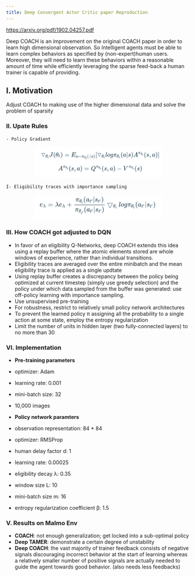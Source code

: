```yaml
---
title: Deep Convergent Actor Critic paper Reproduction
---
```

https://arxiv.org/pdf/1902.04257.pdf

Deep COACH is an improvement on the original COACH paper in order to learn high dimensional observation. So Intelligent agents must be able to learn complex behaviors as specified by (non-expert)human users.  Moreover, they will need to learn these behaviors within a reasonable amount of time while efficiently leveraging the sparse feed-back a human trainer is capable of providing.

<!--more-->

## I. Motivation
Adjust COACH to making use of the higher dimensional data and solve the problem of sparsity

### II. Upate Rules

    - Policy Gradient
<p align="center">
  <img src="/assets/images/policy_gradient.png" width="350" title="hover text">
</p>

    I- Eligibility traces with importance sampling

<p align="center">
  <img src="/assets/images/eligibility.png" width="350" title="hover text">
</p>

### III. How COACH got adjusted to DQN

- In favor of an eligibility Q-Networks, deep COACH extends this idea using a replay
buffer where the atomic elements stored are whole windows of experience, rather than individual transitions.
- Eligibility traces are averaged over the entire minibatch and the mean eligibility trace is applied as a single updtate
- Using replay buffer creates a discrepancy between the policy being optimized at current timestep (simply use greedy selection) and the policy under which data sampled from the buffer was generated: use off-policy learning with importance sampling.
- Use unsupervised pre-training
- For robustness, restrict to relatively small policy network architectures
- To prevent the learned policy π assigning all the probability to a single action at some state, employ the entropy regularization
- Limit the number of units in hidden layer (two fully-connected layers) to no more than 30

### VI. Implementation

- **Pre-training parameters**
 - optimizer: Adam
 - learning rate: 0.001
 - mini-batch size: 32
 - 10,000 images
 
- **Policy network paramters**
 - observation representation: 84 * 84
 - optimizer: RMSProp
 - human delay factor d: 1
 - learning rate: 0.00025
 - eligibility decay λ: 0.35
 - window size L: 10
 - mini-batch size m: 16
 - entropy regularization coefficient β: 1.5
 
### V. Results on Malmo Env
 - **COACH**: not enough generalization; get locked into a sub-optimal policy
 - **Deep TAMER**: demonstrate a certain degree of unstability
 - **Deep COACH**: the vast majority of trainer feedback consists of negative signals discouraging incorrect behavior at the start of learning whereas a relatively smaller number of positive signals are actually needed to guide the agent towards good behavior. (also needs less feedbacks)

